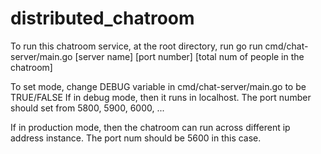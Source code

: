 # distributed_chatroom

To run this chatroom service, at the root directory, run go run cmd/chat-server/main.go [server name] [port number] [total num of people in the chatroom]


To set mode, change DEBUG variable in cmd/chat-server/main.go to be TRUE/FALSE
If in debug mode, then it runs in localhost. The port number should set from 5800, 5900, 6000, ...

If in production mode, then the chatroom can run across different ip address instance. The port num should be 5600 in this case. 
